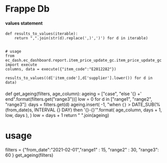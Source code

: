 # Frappe Db

#### values statement
```
def results_to_values(iterable):
    return ",".join(str(d).replace(',)',')') for d in iterable)


# usage
from ec_dash.ec_dashboard.report.item_price_update_gc.item_price_update_gc import execute
columns, data = execute({"item_code":"E2012282"})

results_to_values((d['item_code'],d['supplier'].lower()) for d in data)

```

#### 
def get_ageing(filters, age_column):
    ageing = ["case", "else '{} +' end".format(filters.get("range3"))]
    low = 0
    for d in ["range1", "range2", "range3"]:
        days = filters.get(d)
        ageing.insert(
            -1,
            "when `{}` > DATE_SUB(%(from_date)s, INTERVAL {} DAY) then '{}-{}'".format(
                age_column, days + 1, low, days
            ),
        )
        low = days + 1
    return " ".join(ageing)

# usage
filters = {"from_date":"2021-02-01","range1" : 15, "range2" : 30, "range3": 60 }
get_ageing(filters)
